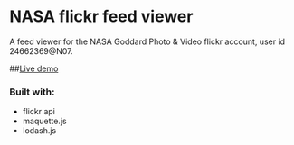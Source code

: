 # NASA flickr feed viewer

A feed viewer for the NASA Goddard Photo & Video flickr account, user id 24662369@N07.

##[Live demo](http://adamz.hu/fedexercise/index.html)

### Built with:
- flickr api
- maquette.js
- lodash.js
